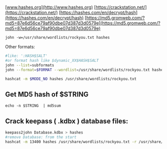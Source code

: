 [www.hashes.org](http://www.hashes.org)
[https://crackstation.net/](https://crackstation.net/)
[https://hashes.com/en/decrypt/hash](https://hashes.com/en/decrypt/hash)
[https://md5.gromweb.com/?md5=87e6d56ce79af90dbe07d387d3d0579e](https://md5.gromweb.com/?md5=87e6d56ce79af90dbe07d387d3d0579e)


```shell
john -w=/usr/share/wordlists/rockyou.txt hashes
```

Other formats:
```bash
#like: ':HASH$SALT'
#or format hash like $dynamic_XX$HASH$SALT
john --list=subformats
john --format=$FORMAT --wordlist=/usr/share/wordlists/rockyou.txt hashes
```

```bash
hashcat -m $MODE_NO hashes /usr/share/wordlists/rockyou.txt
```

Get MD5 hash of $STRING
---
```shell
echo -n $STRING  | md5sum
```
Crack keepass ( .kdbx ) database files:
---
```bash
keepass2john Database.kdbx > hashes
#remove Database: from the start
hashcat -m 13400 hashes /usr/share/wordlists/rockyou.txt -r /usr/share/hashcat/rules/rockyou-30000.rule --force
```